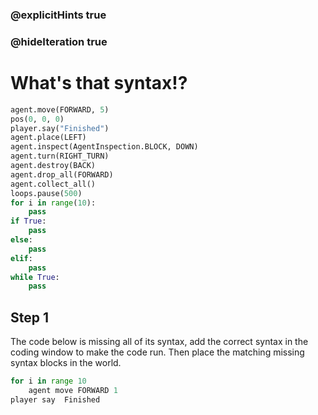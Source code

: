 ### @explicitHints true
### @hideIteration true 

# What's that syntax!? 

```python
agent.move(FORWARD, 5)
pos(0, 0, 0)
player.say("Finished")
agent.place(LEFT)
agent.inspect(AgentInspection.BLOCK, DOWN) 
agent.turn(RIGHT_TURN)
agent.destroy(BACK)
agent.drop_all(FORWARD)
agent.collect_all()
loops.pause(500)
for i in range(10):
    pass
if True: 
    pass
else: 
    pass
elif:
    pass
while True:
    pass
```

## Step 1
The code below is missing all of its syntax, add the correct syntax in the coding window to make the code run. 
Then place the matching missing syntax blocks in the world.
```python
for i in range 10
    agent move FORWARD 1
player say  Finished
```